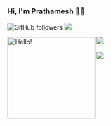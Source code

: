 <!--
**pratt3000/pratt3000** is a ✨ _special_ ✨ repository because its `README.md` (this file) appears on your GitHub profile.
-->
### Hi, I'm Prathamesh 👋🏾   
![GitHub followers](https://img.shields.io/github/followers/pratt3000?label=Follow&style=social)
![](https://komarev.com/ghpvc/?username=your-github-pratt3000&color=blueviolet)


<img align = "left" src="https://raw.githubusercontent.com/pratt3000/pratt3000/master/sher.gif"  width="200" height="185" alt="Hello!">
<a href="https://github.com/pratt3000">
  <img align="left" src="https://github-readme-stats.vercel.app/api/top-langs/?username=pratt3000&theme=dracula&langs_count=8&layout=compact" />
</a>
<br><br>
<a href="https://github.com/pratt3000">
  <img align="center" src="https://github-readme-stats.vercel.app/api?username=pratt3000&show_icons=true&theme=dracula&count_private=true" />
</a>



